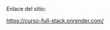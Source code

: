 Enlace del sitio:

<a href="https://curso-full-stack.onrender.com/"> https://curso-full-stack.onrender.com/ </a>
